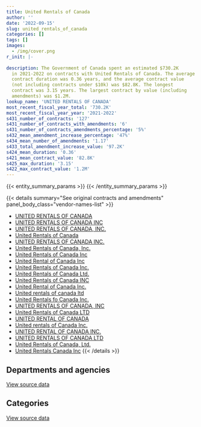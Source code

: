 ```yaml
---
title: United Rentals of Canada
author: ''
date: '2022-09-15'
slug: united_rentals_of_canada
categories: []
tags: []
images:
  - /img/cover.png
r_init: |-
  
description: The Government of Canada spent an estimated $730.2K
  in 2021-2022 on contracts with United Rentals of Canada. The average
  contract duration was 0.36 years, and the average contract value
  (not including contracts under $10k) was $82.8K. The longest
  contract was 3.15 years. The largest contract by value (including
  amendments) was $1.2M.
lookup_name: 'UNITED RENTALS OF CANADA'
most_recent_fiscal_year_total: '730.2K'
most_recent_fiscal_year_year: '2021-2022'
s431_number_of_contracts: '127'
s431_number_of_contracts_with_amendments: '6'
s431_number_of_contracts_amendments_percentage: '5%'
s432_mean_amendment_increase_percentage: '47%'
s434_mean_number_of_amendments: '1.17'
s433_total_amendment_increase_value: '97.2K'
s424_mean_duration: '0.36'
s421_mean_contract_value: '82.8K'
s425_max_duration: '3.15'
s422_max_contract_value: '1.2M'
---
```


<script src="/rmarkdown-libs/htmlwidgets/htmlwidgets.js"></script>
<link href="/rmarkdown-libs/datatables-css/datatables-crosstalk.css" rel="stylesheet" />
<script src="/rmarkdown-libs/datatables-binding/datatables.js"></script>
<script src="/rmarkdown-libs/jquery/jquery-3.6.0.min.js"></script>
<link href="/rmarkdown-libs/dt-core-bootstrap/css/dataTables.bootstrap.min.css" rel="stylesheet" />
<link href="/rmarkdown-libs/dt-core-bootstrap/css/dataTables.bootstrap.extra.css" rel="stylesheet" />
<script src="/rmarkdown-libs/dt-core-bootstrap/js/jquery.dataTables.min.js"></script>
<script src="/rmarkdown-libs/dt-core-bootstrap/js/dataTables.bootstrap.min.js"></script>
<link href="/rmarkdown-libs/crosstalk/css/crosstalk.min.css" rel="stylesheet" />
<script src="/rmarkdown-libs/crosstalk/js/crosstalk.min.js"></script>
<script src="/rmarkdown-libs/htmlwidgets/htmlwidgets.js"></script>
<link href="/rmarkdown-libs/datatables-css/datatables-crosstalk.css" rel="stylesheet" />
<script src="/rmarkdown-libs/datatables-binding/datatables.js"></script>
<script src="/rmarkdown-libs/jquery/jquery-3.6.0.min.js"></script>
<link href="/rmarkdown-libs/dt-core-bootstrap/css/dataTables.bootstrap.min.css" rel="stylesheet" />
<link href="/rmarkdown-libs/dt-core-bootstrap/css/dataTables.bootstrap.extra.css" rel="stylesheet" />
<script src="/rmarkdown-libs/dt-core-bootstrap/js/jquery.dataTables.min.js"></script>
<script src="/rmarkdown-libs/dt-core-bootstrap/js/dataTables.bootstrap.min.js"></script>
<link href="/rmarkdown-libs/crosstalk/css/crosstalk.min.css" rel="stylesheet" />
<script src="/rmarkdown-libs/crosstalk/js/crosstalk.min.js"></script>

{{< entity_summary_params >}}
{{< /entity_summary_params >}}

{{< details summary="See original contracts and amendments" panel_body_class="vendor-names-list" >}}
- [UNITED RENTALS OF CANADA](https://search.open.canada.ca/en/ct/?sort=contract_value_f%20desc&page=1&search_text=%22UNITED%20RENTALS%20OF%20CANADA%22)
- [UNITED RENTALS OF CANADA INC](https://search.open.canada.ca/en/ct/?sort=contract_value_f%20desc&page=1&search_text=%22UNITED%20RENTALS%20OF%20CANADA%20INC%22)
- [UNITED RENTALS OF CANADA, INC.](https://search.open.canada.ca/en/ct/?sort=contract_value_f%20desc&page=1&search_text=%22UNITED%20RENTALS%20OF%20CANADA%2c%20INC.%22)
- [United Rentals of Canada](https://search.open.canada.ca/en/ct/?sort=contract_value_f%20desc&page=1&search_text=%22United%20Rentals%20of%20Canada%22)
- [UNITED RENTALS OF CANADA INC.](https://search.open.canada.ca/en/ct/?sort=contract_value_f%20desc&page=1&search_text=%22UNITED%20RENTALS%20OF%20CANADA%20INC.%22)
- [United Rentals of Canada, Inc.](https://search.open.canada.ca/en/ct/?sort=contract_value_f%20desc&page=1&search_text=%22United%20Rentals%20of%20Canada%2c%20Inc.%22)
- [United Rentals of Canada Inc](https://search.open.canada.ca/en/ct/?sort=contract_value_f%20desc&page=1&search_text=%22United%20Rentals%20of%20Canada%20Inc%22)
- [United Rental of Canada Inc](https://search.open.canada.ca/en/ct/?sort=contract_value_f%20desc&page=1&search_text=%22United%20Rental%20of%20Canada%20Inc%22)
- [United Rentals of Canada Inc.](https://search.open.canada.ca/en/ct/?sort=contract_value_f%20desc&page=1&search_text=%22United%20Rentals%20of%20Canada%20Inc.%22)
- [United Rentals of Canada Ltd.](https://search.open.canada.ca/en/ct/?sort=contract_value_f%20desc&page=1&search_text=%22United%20Rentals%20of%20Canada%20Ltd.%22)
- [United Rentals of Canada INC](https://search.open.canada.ca/en/ct/?sort=contract_value_f%20desc&page=1&search_text=%22United%20Rentals%20of%20Canada%20INC%22)
- [United Rental of Canada Inc.](https://search.open.canada.ca/en/ct/?sort=contract_value_f%20desc&page=1&search_text=%22United%20Rental%20of%20Canada%20Inc.%22)
- [United rentals of canada ltd](https://search.open.canada.ca/en/ct/?sort=contract_value_f%20desc&page=1&search_text=%22United%20rentals%20of%20canada%20ltd%22)
- [United Rentals fo Canada Inc.](https://search.open.canada.ca/en/ct/?sort=contract_value_f%20desc&page=1&search_text=%22United%20Rentals%20fo%20Canada%20Inc.%22)
- [UNITED RENTALS OF CANADA, INC](https://search.open.canada.ca/en/ct/?sort=contract_value_f%20desc&page=1&search_text=%22UNITED%20RENTALS%20OF%20CANADA%2c%20INC%22)
- [United Rentals of Canada LTD](https://search.open.canada.ca/en/ct/?sort=contract_value_f%20desc&page=1&search_text=%22United%20Rentals%20of%20Canada%20LTD%22)
- [UNITED RENTAL OF CANADA](https://search.open.canada.ca/en/ct/?sort=contract_value_f%20desc&page=1&search_text=%22UNITED%20RENTAL%20OF%20CANADA%22)
- [United rentals of Canada Inc.](https://search.open.canada.ca/en/ct/?sort=contract_value_f%20desc&page=1&search_text=%22United%20rentals%20of%20Canada%20Inc.%22)
- [UNITED RENTAL OF CANADA INC.](https://search.open.canada.ca/en/ct/?sort=contract_value_f%20desc&page=1&search_text=%22UNITED%20RENTAL%20OF%20CANADA%20INC.%22)
- [UNITED RENTALS OF CANADA LTD](https://search.open.canada.ca/en/ct/?sort=contract_value_f%20desc&page=1&search_text=%22UNITED%20RENTALS%20OF%20CANADA%20LTD%22)
- [United Rentals of Canada, Ltd.](https://search.open.canada.ca/en/ct/?sort=contract_value_f%20desc&page=1&search_text=%22United%20Rentals%20of%20Canada%2c%20Ltd.%22)
- [United Rentals Canada Inc](https://search.open.canada.ca/en/ct/?sort=contract_value_f%20desc&page=1&search_text=%22United%20Rentals%20Canada%20Inc%22)
{{< /details >}}

## Departments and agencies

<div id="htmlwidget-1" style="width:100%;height:auto;" class="datatables html-widget"></div>
<script type="application/json" data-for="htmlwidget-1">{"x":{"style":"bootstrap","filter":"none","vertical":false,"data":[["<a href=\"/departments/aafc-aac/\">Agriculture and Agri-Food Canada<\/a>","<a href=\"/departments/csc-scc/\">Correctional Service of Canada<\/a>","<a href=\"/departments/dfatd-maecd/\">Global Affairs Canada<\/a>","<a href=\"/departments/dfo-mpo/\">Fisheries and Oceans Canada<\/a>","<a href=\"/departments/dnd-mdn/\">National Defence<\/a>","<a href=\"/departments/ec/\">Environment and Climate Change Canada<\/a>","<a href=\"/departments/pc/\">Parks Canada<\/a>","<a href=\"/departments/pch/\">Canadian Heritage<\/a>","<a href=\"/departments/pwgsc-tpsgc/\">Public Services and Procurement Canada<\/a>","<a href=\"/departments/rcmp-grc/\">Royal Canadian Mounted Police<\/a>","<a href=\"/departments/ssc-spc/\">Shared Services Canada<\/a>"],[null,7655.28,25690.01,null,1638055.79,null,38332.67,12654,1206966.42,null,null],[4606.59,472040.59,null,null,1130146.07,11113.89,40225.32,null,36835.74,null,111324.14],[120350.18,1078550.99,null,5840.81,1312255.08,null,64572.22,null,null,18458.52,487943.11],[null,null,null,21640.97,608624.8,63823.26,null,null,null,36129.57,null]],"container":"<table class=\"table table-striped table-hover row-border order-column display\">\n  <thead>\n    <tr>\n      <th>Department<\/th>\n      <th>2018-2019<\/th>\n      <th>2019-2020<\/th>\n      <th>2020-2021<\/th>\n      <th>2021-2022<\/th>\n    <\/tr>\n  <\/thead>\n<\/table>","options":{"order":[[4,"desc"]],"pageLength":10,"autoWidth":true,"columnDefs":[{"targets":1,"render":"function(data, type, row, meta) {\n    return type !== 'display' ? data : DTWidget.formatCurrency(data, \"$\", 2, 3, \",\", \".\", true, null);\n  }"},{"targets":2,"render":"function(data, type, row, meta) {\n    return type !== 'display' ? data : DTWidget.formatCurrency(data, \"$\", 2, 3, \",\", \".\", true, null);\n  }"},{"targets":3,"render":"function(data, type, row, meta) {\n    return type !== 'display' ? data : DTWidget.formatCurrency(data, \"$\", 2, 3, \",\", \".\", true, null);\n  }"},{"targets":4,"render":"function(data, type, row, meta) {\n    return type !== 'display' ? data : DTWidget.formatCurrency(data, \"$\", 2, 3, \",\", \".\", true, null);\n  }"},{"width":"16%","targets":[1,2,3,4]},{"className":"dt-right","targets":[1,2,3,4]}],"orderClasses":false}},"evals":["options.columnDefs.0.render","options.columnDefs.1.render","options.columnDefs.2.render","options.columnDefs.3.render"],"jsHooks":[]}</script>
<p class="text-right">
<a href="https://github.com/GoC-Spending/contracts-data/tree/main/data/out/vendors/united_rentals_of_canada/summary_by_fiscal_year_by_department.csv" class="source-data-link btn btn-link">View source data</a>
</p>

## Categories

<div id="htmlwidget-2" style="width:100%;height:auto;" class="datatables html-widget"></div>
<script type="application/json" data-for="htmlwidget-2">{"x":{"style":"bootstrap","filter":"none","vertical":false,"data":[["<a href=\"/categories/facilities_and_construction/\">Facilities and construction<\/a>","<a href=\"/categories/office_management/\">Office management<\/a>","<a href=\"/categories/defence/\">Defence<\/a>","<a href=\"/categories/professional_services/\">Professional services<\/a>","<a href=\"/categories/information_technology/\">Information technology<\/a>","<a href=\"/categories/transportation_and_logistics/\">Transportation and logistics<\/a>","<a href=\"/categories/industrial_products_and_services/\">Industrial products and services<\/a>","<a href=\"/categories/human_capital/\">Human capital<\/a>"],[1328455.33,58313.09,135778.75,null,64022.68,null,1335129.04,7655.28],[268832.97,123285.21,369307.11,null,null,460291.86,572826.46,11748.72],[505769.67,133459.9,1094816.15,5840.81,20582.7,1097009.51,230492.18,null],[101636.02,15820,519280.55,21640.97,36129.57,null,35711.49,null]],"container":"<table class=\"table table-striped table-hover row-border order-column display\">\n  <thead>\n    <tr>\n      <th>Category<\/th>\n      <th>2018-2019<\/th>\n      <th>2019-2020<\/th>\n      <th>2020-2021<\/th>\n      <th>2021-2022<\/th>\n    <\/tr>\n  <\/thead>\n<\/table>","options":{"order":[[4,"desc"]],"dom":"t","pageLength":30,"autoWidth":true,"columnDefs":[{"targets":1,"render":"function(data, type, row, meta) {\n    return type !== 'display' ? data : DTWidget.formatCurrency(data, \"$\", 2, 3, \",\", \".\", true, null);\n  }"},{"targets":2,"render":"function(data, type, row, meta) {\n    return type !== 'display' ? data : DTWidget.formatCurrency(data, \"$\", 2, 3, \",\", \".\", true, null);\n  }"},{"targets":3,"render":"function(data, type, row, meta) {\n    return type !== 'display' ? data : DTWidget.formatCurrency(data, \"$\", 2, 3, \",\", \".\", true, null);\n  }"},{"targets":4,"render":"function(data, type, row, meta) {\n    return type !== 'display' ? data : DTWidget.formatCurrency(data, \"$\", 2, 3, \",\", \".\", true, null);\n  }"},{"width":"16%","targets":[1,2,3,4]},{"className":"dt-right","targets":[1,2,3,4]}],"orderClasses":false,"lengthMenu":[10,25,30,50,100]}},"evals":["options.columnDefs.0.render","options.columnDefs.1.render","options.columnDefs.2.render","options.columnDefs.3.render"],"jsHooks":[]}</script>
<p class="text-right">
<a href="https://github.com/GoC-Spending/contracts-data/tree/main/data/out/vendors/united_rentals_of_canada/summary_by_fiscal_year_by_category.csv" class="source-data-link btn btn-link">View source data</a>
</p>
